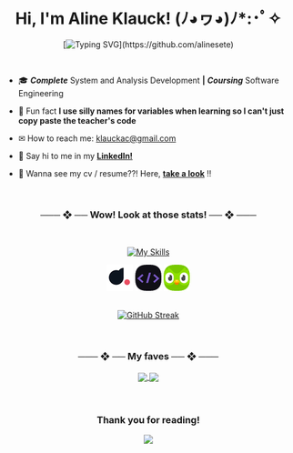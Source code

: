 <!--
      Typing SVG https://github.com/denvercoder1/readme-typing-svg
      Readme Stats : https://github.com/anuraghazra/github-readme-stats
      Snake thing : https://github.com/danielbped/ 
-->


<h1 align="center">Hi, I'm Aline Klauck! (ﾉ◕ヮ◕)ﾉ*:･ﾟ✧</h1>

<div align="center">
  
[![Typing SVG](https://readme-typing-svg.herokuapp.com?font=Fira+Code&weight=700&duration=4000&pause=200&color=800080&center=true&vCenter=true&width=435&lines=Web+developer+fullstack...;Python+automation...;Pentest+enthusiast...;You+know+what%2C+games+are+cool...;Lifelong+learning+is+the+secret...)](https://github.com/alinesete)
  
</div>

<br>

- 🎓 ***Complete*** System and Analysis Development **|** ***Coursing*** Software Engineering

- 🌸 Fun fact **I use silly names for variables when learning so I can't just copy paste the teacher's code**

- ✉ How to reach me: klauckac@gmail.com

- 👋 Say hi to me in my **<a href="https://br.linkedin.com/in/alineklauck">LinkedIn!</a>**

- 🤯 Wanna see my cv / resume??! Here, **<a href="https://www.canva.com/design/DAFfKSe0m5Q/aEqyFjRKtF_XbXiYy7wHFw/view?utm_content=DAFfKSe0m5Q&utm_campaign=designshare&utm_medium=link&utm_source=publishsharelink">take a look</a>** !!

<br>

<div align="center">
<h3>─── ❖ ── Wow! Look at those stats! ── ❖ ───</h3>
<br>

[![My Skills](https://skillicons.dev/icons?i=java,py,html,css,js,react,figma,mysql,firebase,git,github,vscode,ps&perline=14)](https://github.com/alinesete)

<a href="https://web.dio.me/users/aline_cantuaria_klauck"><img src="./icons/dio.png" title="Digital Innovation One"></a>
<a href="https://cursos.dankicode.com/"><img src="./icons/danki.png" title="Danki Code"></a>
<a href="https://www.duolingo.com/profile/Alinesete"><img src="./icons/duo.png" title="Duolingo"></a>
<br>
<br>

[![GitHub Streak](https://streak-stats.demolab.com/?user=Alinesete&theme=default&ring=purple&fire=purple&currStreakLabel=purple)](https://github.com/alinesete)

<br>

<h3>─── ❖ ── My faves ── ❖ ───</h3>


<a href="https://github.com/Alinesete/tiktok-clone">
  <img align="center" src="https://github-readme-stats.vercel.app/api/pin/?username=Alinesete&repo=tiktok-clone&title_color=5D005DFF&icon_color=800080" />
</a>
<a href="https://github.com/Alinesete/smosh">
  <img align="center" src="https://github-readme-stats.vercel.app/api/pin/?username=Alinesete&repo=smosh&title_color=5D005DFF&icon_color=800080" />
</a>
<br>
<br>
<br>
<h3> Thank you for reading! </h3>

<a href="https://github.com/alinesete"><img src="https://raw.githubusercontent.com/danielbped/danielbped/573d3c6b47ca73fc60eea5dd0f60cd8b29006fc0/github-contribution-grid-snake.svg" /></a>
</div>
